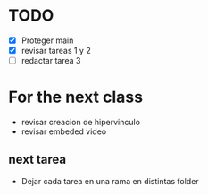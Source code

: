 # TODO
- [x] Proteger main
- [x] revisar tareas 1 y 2
- [ ] redactar tarea 3

# For the next class


- revisar creacion de hipervinculo
- revisar embeded video

## next tarea

- Dejar cada tarea en una rama en distintas folder